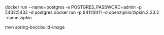 docker run --name=postgres -e POSTGRES_PASSWORD=admin -p 5432:5432 -d postgres 
docker run -p 9411:9411 -d openzipkin/zipkin:2.23.2 -name zipkin

mvn spring-boot:build-image
